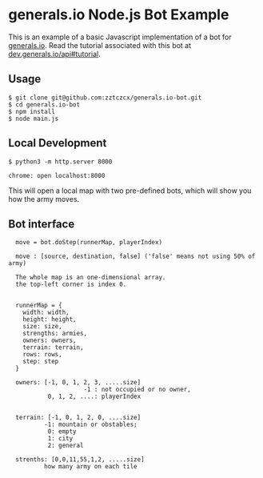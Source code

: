 # generals.io Node.js Bot Example

This is an example of a basic Javascript implementation of a bot for [generals.io](https://generals.io). Read the tutorial associated with this bot at [dev.generals.io/api#tutorial](https://dev.generals.io/api#tutorial).

## Usage

```
$ git clone git@github.com:zztczcx/generals.io-bot.git
$ cd generals.io-bot
$ npm install
$ node main.js
```

## Local Development

```
$ python3 -m http.server 8000

chrome: open localhost:8000
```

This will open a local map with two pre-defined bots, which will show you how the army moves.

## Bot interface

```
  move = bot.doStep(runnerMap, playerIndex)     

  move : [source, destination, false] ('false' means not using 50% of army)
```

```
  The whole map is an one-dimensional array.
  the top-left corner is index 0.


  runnerMap = {
    width: width,
    height: height,
    size: size,
    strengths: armies,
    owners: owners,
    terrain: terrain,
    rows: rows,
    step: step
  }

  owners: [-1, 0, 1, 2, 3, .....size]
                     -1 : not occupied or no owner,
           0, 1, 2, ....: playerIndex


  terrain: [-1, 0, 1, 2, 0, ....size]
          -1: mountain or obstables;
           0: empty
           1: city
           2: general

  strenths: [0,0,11,55,1,2, .....size]
          how many army on each tile
```
